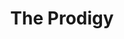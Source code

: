 ---
title: "The Prodigy"
summary: "British electronic group, founded in 1990. Their first release was \"What Evil Lurks\" EP . Their early music was mostly rave/breakbeat, but has become more mainstream mixing in rock guitars with the third album \"The Fat Of The Land\" . Band members: - head of the group, keyboards, synthesizers, programming, laptop, computer, samples, sequencers, turntables, drum machines - MC, beatboxing, vocals Former members: - dancing ; lead vocals - dancing ; occasional live keyboards, synthesizers Sharky - dancing The original Prodigy line-up was Liam on keyboards and Leeroy, Keith and Sharky as dancers, formed in late 1990 . Maxim was recruited at short notice to MC at their debut gig at Labrynth in Dalston, London in February 1991. Sharky left the group at Christmas 1990 after they got their record deal with XL as she didn't want to devote more time to the band. Their initial deal with XL was for 4 singles, with XL paying a £1500 advance prior to the first single. Liam Howlett briefly used the pseudonym for the original white-label summer releases of \"One Love\" . left the band in 2000. Keith Flint died by suicide on 4 March 2019."
image: "the-prodigy.jpg"
---